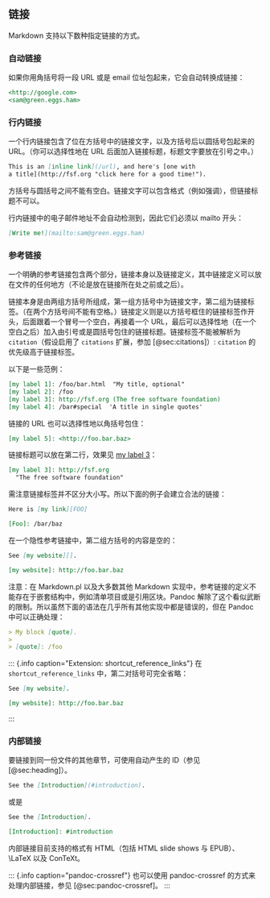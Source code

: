 
## 链接

Markdown 支持以下数种指定链接的方式。

### 自动链接
如果你用角括号将一段 URL 或是 email 位址包起来，它会自动转换成链接：

```markdown
<http://google.com>
<sam@green.eggs.ham>
```

### 行内链接
一个行内链接包含了位在方括号中的链接文字，以及方括号后以圆括号包起来的 URL。（你可以选择性地在 URL 后面加入链接标题，标题文字要放在引号之中。）
```markdown
This is an [inline link](/url), and here's [one with
a title](http://fsf.org "click here for a good time!").
```

方括号与圆括号之间不能有空白。链接文字可以包含格式（例如强调），但链接标题不可以。

行内链接中的电子邮件地址不会自动检测到，因此它们必须以 mailto 开头：

```markdown
[Write me!](mailto:sam@green.eggs.ham)
```

### 参考链接
一个明确的参考链接包含两个部分，链接本身以及链接定义，其中链接定义可以放在文件的任何地方（不论是放在链接所在处之前或之后）。

链接本身是由两组方括号所组成，第一组方括号中为链接文字，第二组为链接标签。（在两个方括号间不能有空格。）链接定义则是以方括号框住的链接标签作开头，后面跟着一个冒号一个空白，再接着一个 URL，最后可以选择性地（在一个空白之后）加入由引号或是圆括号包住的链接标题。链接标签不能被解析为 `citation`（假设启用了 `citations` 扩展，参加 [@sec:citations]）: `citation` 的优先级高于链接标签。

以下是一些范例：
```markdown
[my label 1]: /foo/bar.html  "My title, optional"
[my label 2]: /foo
[my label 3]: http://fsf.org (The free software foundation)
[my label 4]: /bar#special  'A title in single quotes'
```
链接的 URL 也可以选择性地以角括号包住：
```markdown
[my label 5]: <http://foo.bar.baz>
```
链接标题可以放在第二行，效果见 [my label 3]：
```markdown
[my label 3]: http://fsf.org
  "The free software foundation"
```

[my label 3]: http://fsf.org
  "The free software foundation"

需注意链接标签并不区分大小写。所以下面的例子会建立合法的链接：
```markdown
Here is [my link][FOO]

[Foo]: /bar/baz
```
在一个隐性参考链接中，第二组方括号的内容是空的：
```markdown
See [my website][].

[my website]: http://foo.bar.baz
```
注意：在 Markdown.pl 以及大多数其他 Markdown 实现中，参考链接的定义不能存在于嵌套结构中，例如清单项目或是引用区块。Pandoc 解除了这个看似武断的限制。所以虽然下面的语法在几乎所有其他实现中都是错误的，但在 Pandoc 中可以正确处理：

```markdown
> My block [quote].
>
> [quote]: /foo
```

::: {.info caption="Extension: shortcut_reference_links"}
在 `shortcut_reference_links` 中，第二对括号可完全省略：

```markdown
See [my website].

[my website]: http://foo.bar.baz
```
:::
### 内部链接
要链接到同一份文件的其他章节，可使用自动产生的 ID（参见 [@sec:heading]）。

```markdown
See the [Introduction](#introduction).
```
或是
```markdown
See the [Introduction].

[Introduction]: #introduction
```

内部链接目前支持的格式有 HTML（包括 HTML slide shows 与 EPUB）、\LaTeX 以及 ConTeXt。

::: {.info caption="pandoc-crossref"}
也可以使用 pandoc-crossref 的方式来处理内部链接，参见 [@sec:pandoc-crossref]。
:::